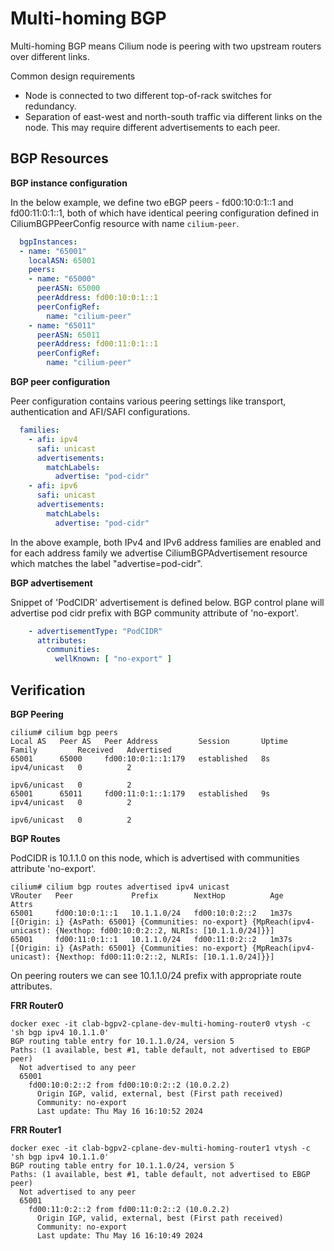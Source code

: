 Multi-homing BGP
================

Multi-homing BGP means Cilium node is peering with two upstream routers over different links.

Common design requirements

- Node is connected to two different top-of-rack switches for redundancy.
- Separation of east-west and north-south traffic via different links on the node. This may require different advertisements to each peer.

BGP Resources
-------------

**BGP instance configuration**

In the below example, we define two eBGP peers - fd00:10:0:1::1 and fd00:11:0:1::1, both of which have identical peering configuration defined in
CiliumBGPPeerConfig resource with name `cilium-peer`.

```yaml
  bgpInstances:
  - name: "65001"
    localASN: 65001
    peers:
    - name: "65000"
      peerASN: 65000
      peerAddress: fd00:10:0:1::1
      peerConfigRef:
        name: "cilium-peer"
    - name: "65011"
      peerASN: 65011
      peerAddress: fd00:11:0:1::1
      peerConfigRef:
        name: "cilium-peer"
```


**BGP peer configuration**

Peer configuration contains various peering settings like transport, authentication and AFI/SAFI configurations.

```yaml
  families:
    - afi: ipv4
      safi: unicast
      advertisements:
        matchLabels:
          advertise: "pod-cidr"
    - afi: ipv6
      safi: unicast
      advertisements:
        matchLabels:
          advertise: "pod-cidr"
```

In the above example, both IPv4 and IPv6 address families are enabled and for each address family we advertise CiliumBGPAdvertisement resource
which matches the label "advertise=pod-cidr".

**BGP advertisement**

Snippet of 'PodCIDR' advertisement is defined below. BGP control plane will advertise pod cidr prefix with BGP community attribute of 'no-export'.

```yaml
    - advertisementType: "PodCIDR"
      attributes:
        communities:
          wellKnown: [ "no-export" ]
```

Verification
------------

**BGP Peering**

```
cilium# cilium bgp peers
Local AS   Peer AS   Peer Address         Session       Uptime   Family         Received   Advertised
65001      65000     fd00:10:0:1::1:179   established   8s       ipv4/unicast   0          2
                                                                 ipv6/unicast   0          2
65001      65011     fd00:11:0:1::1:179   established   9s       ipv4/unicast   0          2
                                                                 ipv6/unicast   0          2
```

**BGP Routes**

PodCIDR is 10.1.1.0 on this node, which is advertised with communities attribute 'no-export'.

```
cilium# cilium bgp routes advertised ipv4 unicast
VRouter   Peer             Prefix        NextHop          Age     Attrs
65001     fd00:10:0:1::1   10.1.1.0/24   fd00:10:0:2::2   1m37s   [{Origin: i} {AsPath: 65001} {Communities: no-export} {MpReach(ipv4-unicast): {Nexthop: fd00:10:0:2::2, NLRIs: [10.1.1.0/24]}}]
65001     fd00:11:0:1::1   10.1.1.0/24   fd00:11:0:2::2   1m37s   [{Origin: i} {AsPath: 65001} {Communities: no-export} {MpReach(ipv4-unicast): {Nexthop: fd00:11:0:2::2, NLRIs: [10.1.1.0/24]}}]
```

On peering routers we can see 10.1.1.0/24 prefix with appropriate route attributes.

**FRR Router0**

```
docker exec -it clab-bgpv2-cplane-dev-multi-homing-router0 vtysh -c 'sh bgp ipv4 10.1.1.0'
BGP routing table entry for 10.1.1.0/24, version 5
Paths: (1 available, best #1, table default, not advertised to EBGP peer)
  Not advertised to any peer
  65001
    fd00:10:0:2::2 from fd00:10:0:2::2 (10.0.2.2)
      Origin IGP, valid, external, best (First path received)
      Community: no-export
      Last update: Thu May 16 16:10:52 2024
```

**FRR Router1**

```
docker exec -it clab-bgpv2-cplane-dev-multi-homing-router1 vtysh -c 'sh bgp ipv4 10.1.1.0'
BGP routing table entry for 10.1.1.0/24, version 5
Paths: (1 available, best #1, table default, not advertised to EBGP peer)
  Not advertised to any peer
  65001
    fd00:11:0:2::2 from fd00:11:0:2::2 (10.0.2.2)
      Origin IGP, valid, external, best (First path received)
      Community: no-export
      Last update: Thu May 16 16:10:49 2024
```
